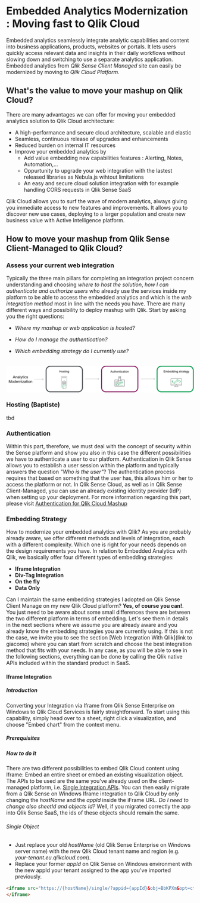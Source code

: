 # Embedded Analytics Modernization : Moving fast to Qlik Cloud

Embedded analytics seamlessly integrate analytic capabilities and content into business applications, products, websites or portals.
It lets users quickly access relevant data and insights in their daily workflows without slowing down and switching to use a separate analytics application.
Embedded analytics from *Qlik Sense Client Managed* site can easily be modernized by moving to *Qlik Cloud Platform.*

## What's the value to move your mashup on Qlik Cloud?

There are many advantages we can offer for moving your embedded analytics solution to Qlik Cloud architecture:
  * A high-performance and secure cloud architecture, scalable and elastic
  * Seamless, continuous release of upgrades and enhancements
  * Reduced burden on internal IT resources
  * Improve your embedded analytics by
    * Add value embedding new capabilities features : Alerting, Notes, Automation,...
    * Oppurtunity to upgrade your web integration with the lastest released libraries as Nebula.js wihtout limitations
    * An easy and secure cloud solution integration with for example handling CORS requests in Qlik Sense SaaS

Qlik Cloud allows you to surf the wave of modern analytics, always giving you immediate access to new features and improvements. It allows you to discover new use cases, deploying to a larger population and create new business value with Active Intelligence platform.

## How to move your mashup from Qlik Sense Client-Managed to Qlik Cloud?

### Assess your current web integration
Typically the three main pillars for completing an integration project concern understanding and choosing *where to host the solution*,  *how I can authenticate and authorize users* who already use the services inside my platform to be able to access the embedded analytics and which is the *web integration method* most in line with the needs you have.
There are many different ways and possibility to deploy mashup with Qlik. Start by asking you the right questions:

 * *Where my mashup or web application is hosted?*

 * *How do I manage the authentication?*

 * *Which embedding strategy do I currently use?*
 <br></br>
 <p align="center">
  <img src="src/img/analytics_modernization_flow.png" width="1000" title="hover text" align="center"/>
 </p>

### Hosting (Baptiste)
tbd

### Authentication
Within this part, therefore, we must deal with the concept of security within the Sense platform and show you also in this case the different possibilities we have to authenticate a user to our platform. Authentication in Qlik Sense allows you to establish a user session within the platform and typically answers the question *"Who is the user"*? The authentication process requires that based on something that the user has, this allows him or her to access the platform or not. 
In Qlik Sense Cloud, as well as in Qlik Sense Client-Managed, you can use an already existing identity provider (IdP) when setting up your deployment. For more information regarding this part, please visit [Authentication for Qlik Cloud Mashup](https://github.com/apamo/QlikSenseCM2SaaS/blob/main/introduction%20to%20Qlik%20Sense%20SaaS%20security.md)

### Embedding Strategy 
How to modernize your embedded analytics with Qlik? 
As you are probably already aware, we offer different methods and levels of integration, each with a different complexity.
Which one is right for your needs depends on the design requirements you have. 
In relation to Embedded Analytics with Qlik, we basically offer four different types of embedding strategies:
 * **Iframe Integration**
 * **Div-Tag Integration**
 * **On the fly**
 * **Data Only**
 
Can I maintain the same embedding strategies I adopted on Qlik Sense Client Manage on my new Qlik Cloud platform? **Yes, of course you can!**.
You just need to be aware about some small differences there are between the two different platform in terms of embedding. 
Let's see them in details in the next sections where we assume you are already aware and you already know the embedding strategies you are currently using.
If this is not the case, we invite you to see the section [Web Integration With Qlik](link to giacomo) where you can start from scratch and choose the best integration method that fits with your needs.
In any case, as you will be able to see in the following sections, everything can be done by calling the Qlik native APIs included within the standard product in SaaS.

#### Iframe Integration

##### Introduction
Converting your Integration via Iframe from Qlik Sense Enterprise on Windows to Qlik Cloud Services is fairly straightforward. 
To start using this capability, simply head over to a sheet, right click a visualization, and choose "Embed chart" from the context menu.

##### Prerequisites

##### How to do it
 There are two different possibilities to embed Qlik Cloud content using Iframe: Embed an entire sheet or embed an existing visualization object. 
 The APIs to be used are the same you've already used on the client-managed platform, i.e. [Single Integration APIs](https://qlik.dev/apis/javascript/single-integrations).
You can then easily migrate from a Qlik Sense on Windows Iframe integration to Qlik Cloud by only changing the *hostName* and the *appId* inside the iFrame URL. 
*Do I need to change also sheetId and objects Id?* Well, if you migrated correctly the app into Qlik Sense SaaS, the ids of these objects should remain the same.

  ###### Single Object
  * Just replace your old *hostName* (old Qlik Sense Enterprise on Windows server name) with the new Qlik Cloud tenant name and region (e.g. *your-tenant.eu.qlikcloud.com*).
  * Replace your former *appId* on Qlik Sense on Windows environment with the new appId your tenant assigned to the app you've imported previously.
   ```HTML
  <iframe src="https://{hostName}/single/?appid={appId}&obj=BbKPXm&opt=ctxmenu,currsel" style="border:none;width:100%;height:100%;">
  </iframe>
   ```


